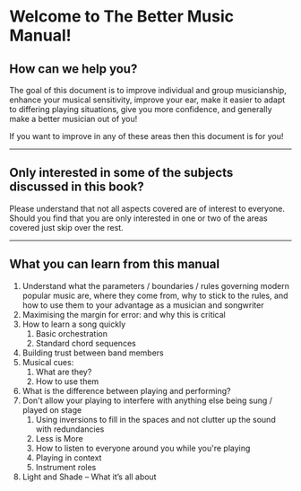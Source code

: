 # Welcome to The Better Music Manual!

## How can we help you?

The goal of this document is to improve individual and group musicianship, enhance your musical sensitivity, improve your ear, make it easier to adapt to differing playing situations, give you more confidence, and generally make a better musician out of you!

If you want to improve in any of these areas then this document is for you!

------------------------------------------------------------------------------------

## Only interested in some of the subjects discussed in this book?
Please understand that not all aspects covered are of interest to everyone. Should you find that you are only interested in one or two of the areas covered just skip over the rest.

------------------------------------------------------------------------------------

## What you can learn from this manual

1. Understand what the parameters / boundaries / rules governing modern popular music are, where they come from, why to stick to the rules, and how to use them to your advantage as a musician and songwriter
2. Maximising the margin for error: and why this is critical
3. How to learn a song quickly
    1. Basic orchestration
    2. Standard chord sequences
4. Building trust between band members
5. Musical cues:
    1. What are they?
    2. How to use them
6. What is the difference between playing and performing?
7. Don't allow your playing to interfere with anything else being sung / played on stage
    1. Using inversions to fill in the spaces and not clutter up the sound with redundancies
    2. Less is More
    3. How to listen to everyone around you while you're playing
    4. Playing in context 
    5. Instrument roles
8. Light and Shade – What it’s all about

